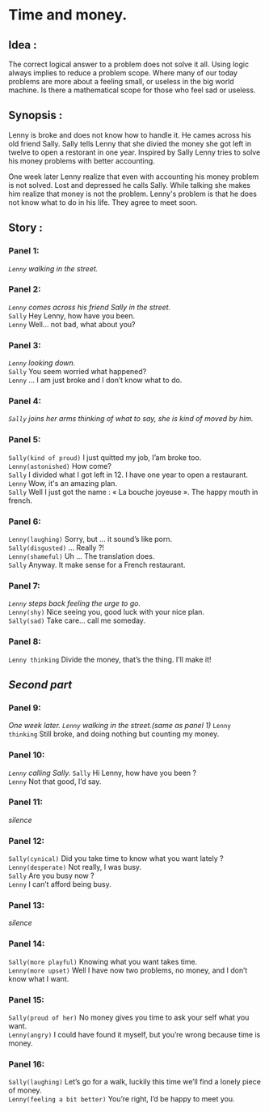 # Time and money.

## Idea : 

The correct logical answer to a problem does not solve it all. Using logic always implies to reduce a problem scope. 
Where many of our today problems are more about a feeling small, or useless in the big world machine. 
Is there a mathematical scope for those who feel sad or useless. 

## Synopsis :

Lenny is broke and does not know how to handle it. 
He cames across his old friend Sally. 
Sally tells Lenny that she divied the money she got left in twelve to open a restorant in one year.
Inspired by Sally Lenny tries to solve his money problems with better accounting.  

One week later Lenny realize that even with accounting his money problem is not solved. 
Lost and depressed he calls Sally. 
While talking she makes him realize that money is not the problem.
Lenny's problem is that he does not know what to do in his life.
They agree to meet soon.

## Story :


### Panel 1:

*`Lenny` walking in the street.*

### Panel 2:

*`Lenny` comes across his friend Sally in the street.*  
`Sally` Hey Lenny, how have you been.  
`Lenny` Well… not bad, what about you?

### Panel 3:

*`Lenny` looking down.*  
`Sally` You seem worried what happened?    
`Lenny` … I am just broke and I don’t know what to do.

### Panel 4:

*`Sally` joins her arms thinking of what to say, she is kind of moved by him.*

### Panel 5:

`Sally(kind of proud)` I just quitted my job, I’am broke too.  
`Lenny(astonished)` How come?  
`Sally` I divided what I got left in 12. I have one year to open a restaurant.  
`Lenny` Wow, it's an amazing plan.  
`Sally` Well I just got the name : « La bouche joyeuse ». The happy mouth in french. 

### Panel 6:
 
`Lenny(laughing)` Sorry, but … it sound’s like porn.  
`Sally(disgusted)` … Really ?!  
`Lenny(shameful)` Uh … The translation does.  
`Sally` Anyway. It make sense for a French restaurant.

### Panel 7:

*`Lenny` steps back feeling the urge to go.*  
`Lenny(shy)` Nice seeing you, good luck with your nice plan.  
`Sally(sad)` Take care… call me someday.

### Panel 8:

`Lenny thinking` Divide the money, that’s the thing. I’ll make it!

*Second part*
-----

### Panel 9:

*One week later.*
*`Lenny` walking in the street.(same as panel 1)*
`Lenny thinking` Still broke, and doing nothing but counting my money.

### Panel 10:

*`Lenny` calling Sally.*
`Sally` Hi Lenny, how have you been ?  
`Lenny` Not that good, I’d say.

### Panel 11:

*silence*

### Panel 12:

`Sally(cynical)` Did you take time to know what you want lately ?  
`Lenny(desperate)` Not really, I was busy.  
`Sally` Are you busy now ?  
`Lenny` I can’t afford being busy. 

### Panel 13:

*silence*

### Panel 14:

`Sally(more playful)` Knowing what you want takes time.  
`Lenny(more upset)` Well I have now two problems, no money, and I don’t know what I want.

### Panel 15:

`Sally(proud of her)` No money gives you time to ask your self what you want.  
`Lenny(angry)` I could have found it myself, but you’re wrong because time is money.

### Panel 16:

`Sally(laughing)` Let’s go for a walk, luckily this time we’ll find a lonely piece of money.  
`Lenny(feeling a bit better)` You’re right, I’d be happy to meet you.



